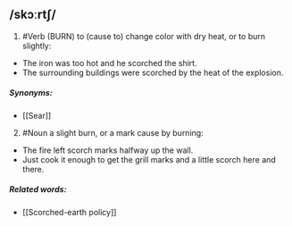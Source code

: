 ## /skɔːrtʃ/  
1. #Verb
(BURN)
to (cause to) change color with dry heat, or to burn slightly:

- The iron was too hot and he scorched the shirt.
- The surrounding buildings were scorched by the heat of the explosion.

##### Synonyms:
- [[Sear]]

2. #Noun
a slight burn, or a mark cause by burning:

- The fire left scorch marks halfway up the wall.
- Just cook it enough to get the grill marks and a little scorch here and there.

##### Related words:
- [[Scorched-earth policy]]